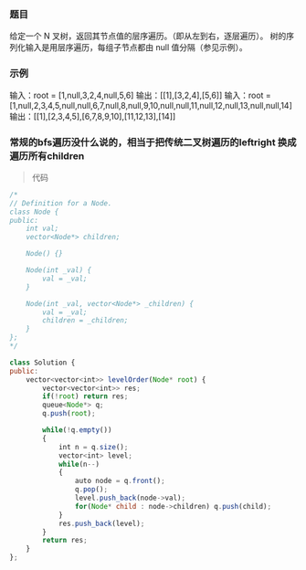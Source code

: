 ### 题目
给定一个 N 叉树，返回其节点值的层序遍历。（即从左到右，逐层遍历）。
树的序列化输入是用层序遍历，每组子节点都由 null 值分隔（参见示例）。

### 示例
输入：root = [1,null,3,2,4,null,5,6]
输出：[[1],[3,2,4],[5,6]]
输入：root =[1,null,2,3,4,5,null,null,6,7,null,8,null,9,10,null,null,11,null,12,null,13,null,null,14]
输出：[[1],[2,3,4,5],[6,7,8,9,10],[11,12,13],[14]]

### 常规的bfs遍历没什么说的，相当于把传统二叉树遍历的leftright 换成 遍历所有children

> 代码
```js
/*
// Definition for a Node.
class Node {
public:
    int val;
    vector<Node*> children;

    Node() {}

    Node(int _val) {
        val = _val;
    }

    Node(int _val, vector<Node*> _children) {
        val = _val;
        children = _children;
    }
};
*/

class Solution {
public:
    vector<vector<int>> levelOrder(Node* root) {
        vector<vector<int>> res;
        if(!root) return res;
        queue<Node*> q;
        q.push(root);

        while(!q.empty())
        {
            int n = q.size();
            vector<int> level;
            while(n--)
            {
                auto node = q.front();
                q.pop();
                level.push_back(node->val);
                for(Node* child : node->children) q.push(child);
            }
            res.push_back(level);
        }
        return res;
    }
};
```